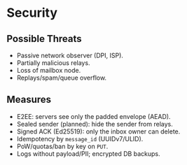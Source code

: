# Security

## Possible Threats
- Passive network observer (DPI, ISP).
- Partially malicious relays.
- Loss of mailbox node.
- Replays/spam/queue overflow.

## Measures
- E2EE: servers see only the padded envelope (AEAD).
- Sealed sender (planned): hide the sender from relays.
- Signed ACK (Ed25519): only the inbox owner can delete.
- Idempotency by `message_id` (UUIDv7/ULID).
- PoW/quotas/ban by key on `PUT`.
- Logs without payload/PII; encrypted DB backups.
